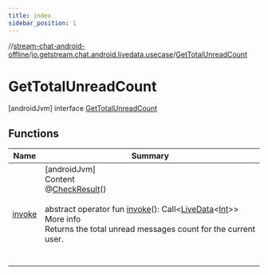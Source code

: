 ```yaml
---
title: index
sidebar_position: 1
---
```

//[stream-chat-android-offline](../../../index.md)/[io.getstream.chat.android.livedata.usecase](../index.md)/[GetTotalUnreadCount](index.md)



# GetTotalUnreadCount  
 [androidJvm] interface [GetTotalUnreadCount](index.md)   


## Functions  
  
|  Name |  Summary | 
|---|---|
| <a name="io.getstream.chat.android.livedata.usecase/GetTotalUnreadCount/invoke/#/PointingToDeclaration/"></a>[invoke](invoke.md)| <a name="io.getstream.chat.android.livedata.usecase/GetTotalUnreadCount/invoke/#/PointingToDeclaration/"></a>[androidJvm]  <br/>Content  <br/>@[CheckResult](https://developer.android.com/reference/kotlin/androidx/annotation/CheckResult.html)()  <br/>  <br/>abstract operator fun [invoke](invoke.md)(): Call&lt;[LiveData](https://developer.android.com/reference/kotlin/androidx/lifecycle/LiveData.html)&lt;[Int](https://kotlinlang.org/api/latest/jvm/stdlib/kotlin/-int/index.html)&gt;&gt;  <br/>More info  <br/>Returns the total unread messages count for the current user.  <br/><br/><br/>|

